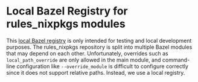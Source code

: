 # Local Bazel Registry for rules\_nixpkgs modules

This [local Bazel registry][registry] is only intended for testing and local
development purposes. The rules\_nixpkgs repository is split into multiple
Bazel modules that may depend on each other. Unfortunately, overrides such as
`local_path_override` are only allowed in the main module, and command-line
configuration like `--override_module` is difficult to configure correctly
since it does not support relative paths. Instead, we use a local registry.

[registry]: https://bazel.build/external/registry
